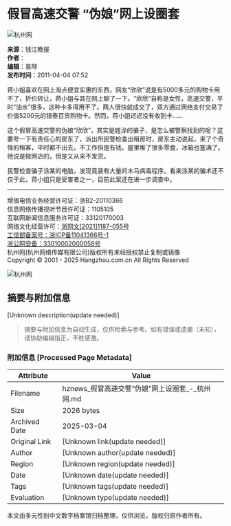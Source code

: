 # 假冒高速交警 “伪娘”网上设圈套

![杭州网](https://www.hangzhou.com.cn/templateRes/202012/03/101729/att/images/logo_hzxw2.png)

**来源**：钱江晚报  
**作者**：  
**编辑**：易晔  
**发布时间**：2011-04-04 07:52

蒋小姐喜欢在网上淘点便宜实惠的东西，网友“欣欣”说是有5000多元的购物卡用不了，折价转让，蒋小姐与其在网上聊了一下。“欣欣”自称是女性，高速交警，平时“油水”很多，这种卡多得用不了。两人很快就成交了，双方通过网络支付交易了价值5200元的银泰百货购物卡。然而，蒋小姐迟迟没有收到卡……

这个假冒高速交警的伪娘“欣欣”，其实是姓涂的骗子，是怎么被警察找到的呢？这要夸一下有责任心的房东了，派出所民警检查出租房时，房东主动说起，来了个奇怪的租客，平时都不出去，不工作但是有钱。屋里堆了很多零食，冰箱也塞满了。他说是做网店的，但是又从来不发货。

民警检查骗子涂某的电脑，发现竟装有大量的木马病毒程序。看来涂某的骗术还不仅于此，蒋小姐只是受害者之一，目前此案还在进一步调查中。

---

增值电信业务经营许可证：浙B2-20110366  
信息网络传播视听节目许可证：1105105  
互联网新闻信息服务许可证：33120170003  
网络文化经营许可：[浙网文\[2021\]1187-055号](http://www.hangzhou.com.cn/extra/images/zwwjyxkz.jpg)  
[工信部备案号：浙ICP备11041366号-1](http://beian.miit.gov.cn)  
[浙公网安备：33010002000058号](http://www.beian.gov.cn/portal/registerSystemInfo?recordcode=33010002000058)  
杭州网(杭州网络传媒有限公司)版权所有未经授权禁止复制或镜像  
Copyright © 2001 - 2025 Hangzhou.com.cn All Rights Reserved

![杭州网](https://www.hangzhou.com.cn/extra/js/hzwlogo.jpg)
<!-- tcd_original_link https://hznews.hangzhou.com.cn/shehui/content/2011-04/04/content_3680763.htm -->


## 摘要与附加信息

<!-- tcd_abstract -->
[Unknown description(update needed)]
<!-- tcd_abstract_end -->

> 摘要与附加信息为自动生成，仅供检索与参考。如有错误或遗漏（未知），请协助编辑指正，不胜感激。

### 附加信息 [Processed Page Metadata]

| Attribute       | Value                                  |
|-----------------|----------------------------------------|
| Filename        | hznews_假冒高速交警“伪娘”网上设圈套_-_杭州网.md                             |
| Size            | 2026 bytes                           |
| Archived Date   | 2025-03-04                             |
| Original Link   | [Unknown link(update needed)]                       |
| Author          | [Unknown author(update needed)]                               |
| Region          | [Unknown region(update needed)]                               |
| Date            | [Unknown date(update needed)]                                 |
| Tags            | [Unknown tags(update needed)]                                 |
| Evaluation            | [Unknown type(update needed)]                                 |
<!-- tcd_table_end -->

本文由多元性别中文数字档案馆归档整理，仅供浏览。版权归原作者所有。
